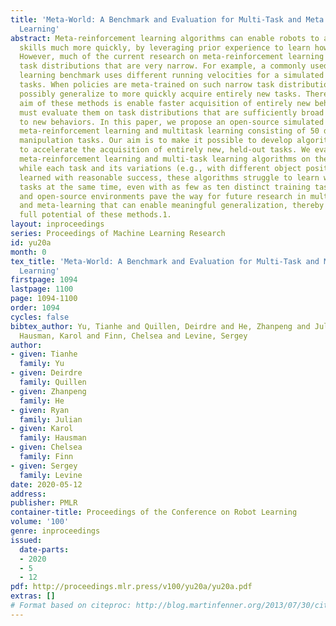```yaml
---
title: 'Meta-World: A Benchmark and Evaluation for Multi-Task and Meta Reinforcement
  Learning'
abstract: Meta-reinforcement learning algorithms can enable robots to acquire new
  skills much more quickly, by leveraging prior experience to learn how to learn.
  However, much of the current research on meta-reinforcement learning focuses on
  task distributions that are very narrow. For example, a commonly used meta-reinforcement
  learning benchmark uses different running velocities for a simulated robot as different
  tasks. When policies are meta-trained on such narrow task distributions, they cannot
  possibly generalize to more quickly acquire entirely new tasks. Therefore, if the
  aim of these methods is enable faster acquisition of entirely new behaviors, we
  must evaluate them on task distributions that are sufficiently broad to enable generalization
  to new behaviors. In this paper, we propose an open-source simulated benchmark for
  meta-reinforcement learning and multitask learning consisting of 50 distinct robotic
  manipulation tasks. Our aim is to make it possible to develop algorithms that generalize
  to accelerate the acquisition of entirely new, held-out tasks. We evaluate 6 state-of-the-art
  meta-reinforcement learning and multi-task learning algorithms on these tasks. Surprisingly,
  while each task and its variations (e.g., with different object positions) can be
  learned with reasonable success, these algorithms struggle to learn with multiple
  tasks at the same time, even with as few as ten distinct training tasks. Our analysis
  and open-source environments pave the way for future research in multi-task learning
  and meta-learning that can enable meaningful generalization, thereby unlocking the
  full potential of these methods.1.
layout: inproceedings
series: Proceedings of Machine Learning Research
id: yu20a
month: 0
tex_title: 'Meta-World: A Benchmark and Evaluation for Multi-Task and Meta Reinforcement
  Learning'
firstpage: 1094
lastpage: 1100
page: 1094-1100
order: 1094
cycles: false
bibtex_author: Yu, Tianhe and Quillen, Deirdre and He, Zhanpeng and Julian, Ryan and
  Hausman, Karol and Finn, Chelsea and Levine, Sergey
author:
- given: Tianhe
  family: Yu
- given: Deirdre
  family: Quillen
- given: Zhanpeng
  family: He
- given: Ryan
  family: Julian
- given: Karol
  family: Hausman
- given: Chelsea
  family: Finn
- given: Sergey
  family: Levine
date: 2020-05-12
address: 
publisher: PMLR
container-title: Proceedings of the Conference on Robot Learning
volume: '100'
genre: inproceedings
issued:
  date-parts:
  - 2020
  - 5
  - 12
pdf: http://proceedings.mlr.press/v100/yu20a/yu20a.pdf
extras: []
# Format based on citeproc: http://blog.martinfenner.org/2013/07/30/citeproc-yaml-for-bibliographies/
---
```

